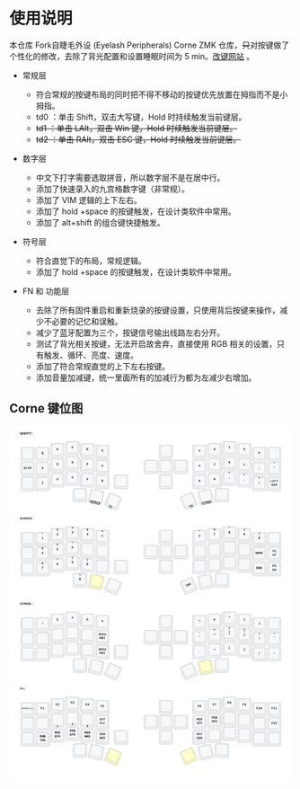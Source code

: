 # 使用说明


本仓库 Fork自睫毛外设 (Eyelash Peripherals) Corne ZMK 仓库，~~只~~对按键做了个性化的修改，去除了背光配置和设置睡眠时间为 5 min。[改键网站](https://nickcoutsos.github.io/keymap-editor/) 。

- 常规层

    - 符合常规的按键布局的同时把不得不移动的按键优先放置在拇指而不是小拇指。
    - td0 ：单击 Shift，双击大写键，Hold 时持续触发当前键层。
    - ~~td1 ：单击 LAlt，双击 Win 键，Hold 时续触发当前键层。~~
    - ~~td2 ：单击 RAlt，双击 ESC 键，Hold 时续触发当前键层。~~
      
- 数字层
    
    - 中文下打字需要选取拼音，所以数字层不是在居中行。
    - 添加了快速录入的九宫格数字键（非常规）。
    - 添加了 VIM 逻辑的上下左右。
    - 添加了 hold +space 的按键触发，在设计类软件中常用。
    - 添加了 alt+shift 的组合键快捷触发。

- 符号层
    
    - 符合直觉下的布局，常规逻辑。
    - 添加了 hold +space 的按键触发，在设计类软件中常用。

- FN 和 功能层
    
    - 去除了所有固件重启和重新烧录的按键设置，只使用背后按键来操作，减少不必要的记忆和误触。
    - 减少了蓝牙配置为三个，按键信号输出线路左右分开。
    - 测试了背光相关按键，无法开启故舍弃，直接使用 RGB 相关的设置，只有触发、循环、亮度、速度。
    - 添加了符合常规直觉的上下左右按键。
    - 添加音量加减键，统一里面所有的加减行为都为左减少右增加。

## Corne 键位图

![Diagram of config/eyelash_corne.keymap](keymap-drawer/eyelash_corne.svg "generated by @caksoylar's Keymap Drawer")
